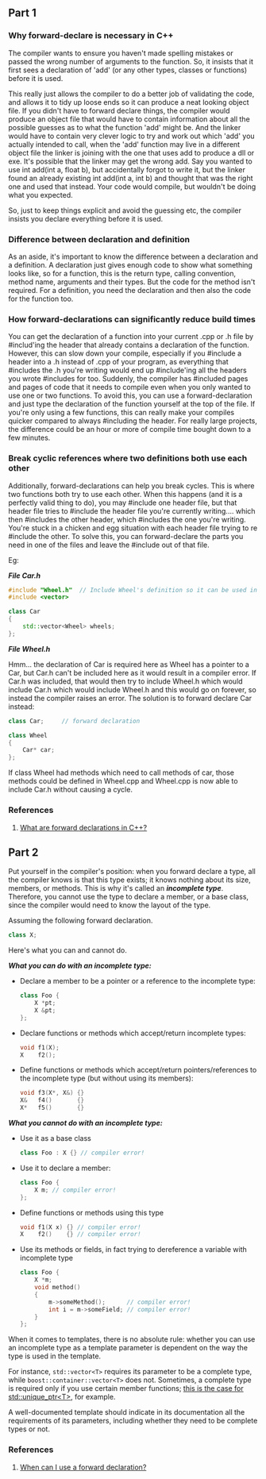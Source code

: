 ## Part 1

### Why forward-declare is necessary in C++

The compiler wants to ensure you haven't made spelling mistakes or passed the wrong number of arguments to the function. So, it insists that it first sees a declaration of 'add' (or any other types, classes or functions) before it is used.

This really just allows the compiler to do a better job of validating the code, and allows it to tidy up loose ends so it can produce a neat looking object file. If you didn't have to forward declare things, the compiler would produce an object file that would have to contain information about all the possible guesses as to what the function 'add' might be. And the linker would have to contain very clever logic to try and work out which 'add' you actually intended to call, when the 'add' function may live in a different object file the linker is joining with the one that uses add to produce a dll or exe. It's possible that the linker may get the wrong add. Say you wanted to use int add(int a, float b), but accidentally forgot to write it, but the linker found an already existing int add(int a, int b) and thought that was the right one and used that instead. Your code would compile, but wouldn't be doing what you expected.

So, just to keep things explicit and avoid the guessing etc, the compiler insists you declare everything before it is used.

### Difference between declaration and definition

As an aside, it's important to know the difference between a declaration and a definition. A declaration just gives enough code to show what something looks like, so for a function, this is the return type, calling convention, method name, arguments and their types. But the code for the method isn't required. For a definition, you need the declaration and then also the code for the function too.

### How forward-declarations can significantly reduce build times

You can get the declaration of a function into your current .cpp or .h file by #includ'ing the header that already contains a declaration of the function. However, this can slow down your compile, especially if you #include a header into a .h instead of .cpp of your program, as everything that #includes the .h you're writing would end up #include'ing all the headers you wrote #includes for too. Suddenly, the compiler has #included pages and pages of code that it needs to compile even when you only wanted to use one or two functions. To avoid this, you can use a forward-declaration and just type the declaration of the function yourself at the top of the file. If you're only using a few functions, this can really make your compiles quicker compared to always #including the header. For really large projects, the difference could be an hour or more of compile time bought down to a few minutes.

### Break cyclic references where two definitions both use each other

Additionally, forward-declarations can help you break cycles. This is where two functions both try to use each other. When this happens (and it is a perfectly valid thing to do), you may #include one header file, but that header file tries to #include the header file you're currently writing.... which then #includes the other header, which #includes the one you're writing. You're stuck in a chicken and egg situation with each header file trying to re #include the other. To solve this, you can forward-declare the parts you need in one of the files and leave the #include out of that file.

Eg:

***File Car.h***

```c++
#include "Wheel.h"  // Include Wheel's definition so it can be used in Car.
#include <vector>

class Car
{
    std::vector<Wheel> wheels;
};
```

***File Wheel.h***

Hmm... the declaration of Car is required here as Wheel has a pointer to a Car, but Car.h can't be included here as it would result in a compiler error. If Car.h was included, that would then try to include Wheel.h which would include Car.h which would include Wheel.h and this would go on forever, so instead the compiler raises an error. The solution is to forward declare Car instead:

```c++
class Car;     // forward declaration

class Wheel
{
    Car* car;
};
```

If class Wheel had methods which need to call methods of car, those methods could be defined in Wheel.cpp and Wheel.cpp is now able to include Car.h without causing a cycle.

### References

1. [What are forward declarations in C++?](https://stackoverflow.com/questions/4757565/what-are-forward-declarations-in-c)


## Part 2

Put yourself in the compiler's position: when you forward declare a type, all the compiler knows is that this type exists; it knows nothing about its size, members, or methods. This is why it's called an ***incomplete type***. Therefore, you cannot use the type to declare a member, or a base class, since the compiler would need to know the layout of the type.

Assuming the following forward declaration.

```c++
class X;
```

Here's what you can and cannot do.

***What you can do with an incomplete type:***

- Declare a member to be a pointer or a reference to the incomplete type:

    ```c++
    class Foo {
        X *pt;
        X &pt;
    };
    ```

- Declare functions or methods which accept/return incomplete types:

    ```c++
    void f1(X);
    X    f2();
    ```
    
- Define functions or methods which accept/return pointers/references to the incomplete type (but without using its members):

    ```c++
    void f3(X*, X&) {}
    X&   f4()       {}
    X*   f5()       {}
    ```
    
***What you cannot do with an incomplete type:***

- Use it as a base class

    ```c++
    class Foo : X {} // compiler error!
    ```
    
- Use it to declare a member:

    ```c++
    class Foo {
        X m; // compiler error!
    };
    ```
    
- Define functions or methods using this type

    ```c++
    void f1(X x) {} // compiler error!
    X    f2()    {} // compiler error!
    ```
    
- Use its methods or fields, in fact trying to dereference a variable with incomplete type

    ```c++
    class Foo {
        X *m;            
        void method()            
        {
            m->someMethod();      // compiler error!
            int i = m->someField; // compiler error!
        }
    };
    ```
    
When it comes to templates, there is no absolute rule: whether you can use an incomplete type as a template parameter is dependent on the way the type is used in the template.

For instance, `std::vector<T>` requires its parameter to be a complete type, while `boost::container::vector<T>` does not. Sometimes, a complete type is required only if you use certain member functions; [this is the case for std::unique_ptr\<T\>](https://stackoverflow.com/questions/6012157/is-stdunique-ptrt-required-to-know-the-full-definition-of-t), for example.

A well-documented template should indicate in its documentation all the requirements of its parameters, including whether they need to be complete types or not.

### References

1. [When can I use a forward declaration?](https://stackoverflow.com/questions/553682/when-can-i-use-a-forward-declaration)
